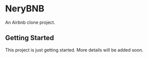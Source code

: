 # NeryBNB

An Airbnb clone project.

## Getting Started

This project is just getting started. More details will be added soon.
